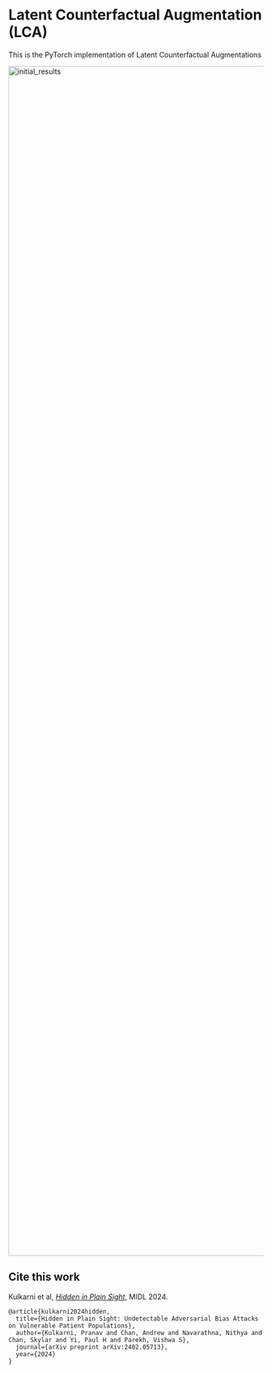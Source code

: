 # Latent Counterfactual Augmentation (LCA)
This is the PyTorch implementation of Latent Counterfactual Augmentations

<img width="1760" height="2346" alt="initial_results" src="https://github.com/user-attachments/assets/e5c9f04e-614a-4599-bba3-267aeaef0dc2" />


## Cite this work
Kulkarni et al, [*Hidden in Plain Sight*](https://arxiv.org/abs/2402.05713), MIDL 2024.
```
@article{kulkarni2024hidden,
  title={Hidden in Plain Sight: Undetectable Adversarial Bias Attacks on Vulnerable Patient Populations},
  author={Kulkarni, Pranav and Chan, Andrew and Navarathna, Nithya and Chan, Skylar and Yi, Paul H and Parekh, Vishwa S},
  journal={arXiv preprint arXiv:2402.05713},
  year={2024}
}
```
